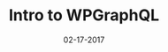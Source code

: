 ---
title: Intro to WPGraphQL
description: Quick intro to using WPGraphQL
date: 02-17-2017
url: https://www.youtube.com/watch?v=th1uIYk9lPo&t=17s
type: YouTube
---